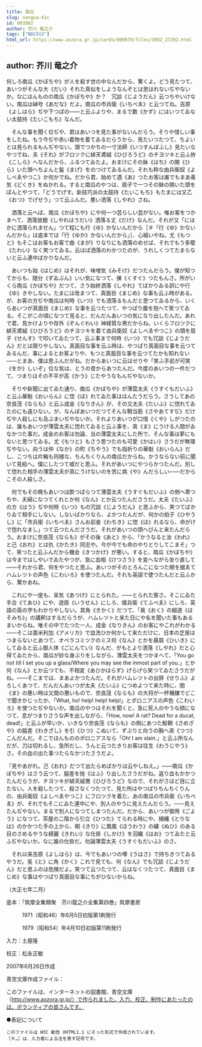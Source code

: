 ```yaml
---
title: 南瓜
slug: nangua-41c
id: 003802
author: 芥川 竜之介
tags: ["NDC913"]
html_url: https://www.aozora.gr.jp/cards/000879/files/3802_27292.html
---
```


## author: 芥川 竜之介

何しろ南瓜《かぼちや》が人を殺す世の中なんだから、驚くよ。どう見たつて、あいつがそんな大《だい》それた真似をしようなんぞとは思はれないぢやないか。なにほんものの南瓜《かぼちや》か？　冗談《じようだん》云つちやいけない。南瓜は綽号《あだな》だよ。南瓜の市兵衛《いちべゑ》と云つてね。吉原《よしはら》ぢや下つぱの――と云ふよりや、まるで数《かず》にはいつてゐない太鼓持《たいこもち》なんだ。

　そんな事を聞く位ぢや、君はあいつを見た事がないんだらう。そりや惜しい事をしたね。もう今ぢや赤い着物を着てゐるだらうから、見たいつたつて、ちよいとは見られるもんぢやない。頭でつかちの一寸法師《いつすんぼふし》見たいなやつでね、夫《それ》がフロツクに緋天鳶絨《ひびろうど》のチヨツキと云ふ拵《こしら》へなんだから、ふるつてゐたよ。おまけにその鉢《はち》の開《ひら》いた頭へちよんと髷《まげ》をのつけてゐるんだ。それも粋な由兵衛奴《よしべゑやつこ》か何かでね。だから君、始めて遇《あ》つたお客は誰でもまあ毒気《どくき》をぬかれる。すると南瓜のやつは、扇子で一つその鉢の開いた頭をぽんとやつて、「どうでげす。新技巧派の太鼓持《たいこもち》もたまには又乙《おつ》でげせう」つて云ふんだ。悪い洒落《しやれ》さね。

　洒落と云へば、南瓜《かぼちや》にや何一つ芸らしい芸がない。唯お客をつかまへて、洒落放題《しやれはうだい》洒落る丈《だけ》なんだ。それが又「にはかに洒落られません」つて程にも行《ゆ》かないんだから［＃「行《ゆ》かないんだから」は底本では「行《ゆか》かないんだから」］、心細いやね。尤《もつと》もそこはお客もお客で曲《まが》りなりにも洒落のめせば、それでもう多曖《たわい》なく笑つてゐる。云はば洒落のわかつたのが、うれしくつてたまらないと云ふ連中ばかりなんだ。

　あいつも始《はじめ》はそれが、味噌気《みそけ》だつたんだらう。僕が知つてからも、随分《ずゐぶん》いい気になつて、擽《くすぐ》つたもんさ。所がいくら南瓜《かぼちや》だつて、さう始終洒落《しやれ》てばかりゐる訳にや行《ゆ》きやしない。たまには改まつて、真面目《まじめ》な事も云ふ時がある。が、お客の方ぢや南瓜は何時《いつ》でも洒落るもんだと思つてゐるから、いくらあいつが真面目《まじめ》な事を云つたつて、やつぱり腹を抱へて笑つてゐる。そこがこの頃になつて見ると、だんだんあいつの気になり出したんだ。あれで君、見かけよりや存外《ぞんぐわい》神経質な男だからね。いくらフロツクに緋天鳶絨《ひびろうど》のチヨツキを着て由兵衛奴《よしべゑやつこ》の頭を扇子《せんす》で叩いてゐたつて、云ふ事まで何時《いつ》でも冗談《じようだん》だとは限りやしない。真面目な事を云ふ時は、やつぱり真面目な事を云つてゐるんだ、事によるとお客よりや、もつと真面目な事を云つてたかも知れない――とまあ、僕は思ふんだがね。だからあいつに云はせりや「笑ふ手前が可笑《をか》しいぞ」位な気は、とうの昔からあつたんだ。今度のあいつの一件だつて、つまりはその不平が高《かう》じたやうなもんぢやないか。

　そりや新聞に出てゐた通り、南瓜《かぼちや》が薄雲太夫《うすぐもだいふ》と云ふ華魁《おいらん》に惚《ほ》れてゐた事はほんたうだらう。さうしてあの奈良茂《ならも》と云ふ成金《なりきん》が、その又太夫《たいふ》に惚れてゐたのにも違ひない。が、なんぼあいつだつてそんな鞘当筋《さやあてすぢ》だけぢや人殺しにも及ぶまいぢやないか。それよりあいつが口惜《くや》しがつたのは、誰もあいつが薄雲太夫に惚れてゐると云ふ事を、真《ま》にうける人間がゐなかつた事だ。成金のお客は勿論、当の薄雲太夫にした所で、そんな事は夢にもないと思つてゐる。尤《もつと》もさう思つたのも可愛《かはい》さうだが無理ぢやない。向うは仲《なか》の町《ちやう》でも指折りの華魁《おいらん》だし、こつちは片輪も同様な、ちんちくりんの南瓜だからね。かうならない前に聞いて見給へ。僕にしたつて嘘だと思ふ。それがあいつにやつらかつたんだ。別して惚れた相手の薄雲太夫が真にうけないのを苦に病《や》んだらしい――だからこその人殺しさ。

　何でもその晩もあいつは酔つぱらつて薄雲太夫《うすぐもだいふ》の側へ寄つちや、夫婦になつてくれとか何《なん》とか云つたんださうだ。太夫《たいふ》の方《はう》ぢや何時《いつ》もの冗談《じようだん》と思ふから、笑つてばかりゐて相手にしない。しないばかりなら、よかつたんだが、何かの拍子《ひやうし》に「市兵衛《いちべゑ》さんお前妾《わちき》に惚《ほ》れるなら、命がけで惚れなまし」つて云つたんださうだ。それがあいつの頭へぴんと来たんだらう。おまけに奈良茂《ならも》がその後《あと》から、「かうなると汝《われ》と己《おれ》とは仇《かたき》同志や。今が今でも命のやりとりしてこまそ」つて、笑つたと云ふんだから機会《きつかけ》が悪い。すると、南瓜《かぼちや》は今まではしやいでゐたやつが、急に血相《けつさう》を変へながら坐り直して――それから君、何をやつたと思ふ。あいつがそのとろんこになつた眼を据ゑてハムレツトの声色《こわいろ》を使つたんだ。それも英語で使つたんだと云ふから、驚かあね。

　これにや一座も、呆気《あつけ》にとられた。――とられた筈さ。そこにゐた手合《てあひ》にや、遊扇《いうせん》にしろ、蝶兵衛《てふべゑ》にしろ、英語の英の字もわかりやしない。其角《きかく》だつて、「奥《おく》の細道《ほそみち》」の講釈はするだらうが、ハムレツトと来た日にや名を聞いた事もあるまいからね。唯その中でたつた一人、成金《なりきん》のお客にやこれがわかる――そこは亜米利加《アメリカ》で皿洗ひか何かして来ただけに、日本の芝居はつまらないとあつて、オペラコミツクのミス何《なん》とかを贔屓《ひいき》にしてゐると云ふ御人体《ごにんてい》なんだ、がもとより洒落《しやれ》だと心得てゐたから、南瓜が妙な身ぶりをしながら、薄雲太夫をつかまへて、「You go not till I set you up a glass/Where you may see the inmost part of you.」とか何《なん》とか云つても、不相変《あひかはらず》げらげら笑つてゐたさうだがね。――そこまでは、まあよかつたんだ。それがハムレツトの台辞《せりふ》よろしくあつて、だんだんあいつが太夫《たいふ》につめよつて来た時に、間《ま》の悪い時は又間の悪いもので、奈良茂《ならも》の大将が一杯機嫌でどこで聞きかじったか、「What, ho! help! help! help!」とポロニアスの声色《こわいろ》を使つたぢやないか。南瓜のやつはそれを聞くと、急に死人のやうな顔になつて、息がつまりさうな声を出しながら、「How, now! A rat? Dead for a ducat, dead!」と云ふが早いか、いきなり奈良茂《ならも》の側にあつた鮫鞘《さめざや》の脇差《わきざし》を引《ひつ》こぬいて、ずぶりと向うの胸へ突《つつ》こんだんだ。そこでほんもののポロニアスなら「Oh! I am slain.」と云ふ所なんだが、刀は切れるし、急所だし、うんと云つたきりお客は往生《わうじやう》さ。その血の出た事つたらなかつたさうだよ。

「見やあがれ。己《おれ》だつて出たらめばかりは云やしねえ。」――南瓜《かぼちや》はさう云つて、脇差を抛《はふ》り出したさうだがね。返り血もかかつたんだらうが、チヨツキが緋天絨鴦《ひびろうど》なので、それがさほど目に立たない。人を殺したつて、殺さなくつたつて、見た所はやつぱりちんちくりんの、由兵衛奴《よしべゑやつこ》にフロツクを着た、あの南瓜の市兵衛《いちべゑ》が、それでもそこにゐた連中にや、別人のやうに見えたんだらう。――見えたんぢやない。まるで別人になつてしまつたんだ。だから、あいつが御用《ごよう》になつて、茶屋の二階から引立《ひつた》てられる時にや、捕縄《とりなは》のかかつた手の上から、桐《きり》に鳳凰《ほうわう》の繍《ぬひ》のある目のさめるやうな綺麗《きれい》な仕掛《しかけ》を羽織《はお》つてゐたと云ふぢやないか。なに誰の仕掛だ。勿論薄雲太夫《うすぐもだいふ》のさ。

　それ以来吉原《よしはら》は、今でもあいつの噂《うはさ》で持ちきつてゐるやうだ。兎《と》に角《かく》これで見ても、何《なん》でも冗談《じようだん》だと思ふのは危険だよ。笑つて云つたつて、云はなくつたつて、真面目《まじめ》な事はやつぱり真面目な事にちがひないからね。

（大正七年二月）













底本：「筑摩全集類聚　芥川龍之介全集第四巻」筑摩書房


　　　1971（昭和46）年6月5日初版第1刷発行

　　　1979（昭和54）年4月10日初版第11刷発行

入力：土屋隆

校正：松永正敏

2007年6月26日作成

青空文庫作成ファイル：

このファイルは、インターネットの図書館、青空文庫（http://www.aozora.gr.jp/）で作られました。入力、校正、制作にあたったのは、ボランティアの皆さんです。











●表記について


	このファイルは W3C 勧告 XHTML1.1 にそった形式で作成されています。
	［＃…］は、入力者による注を表す記号です。